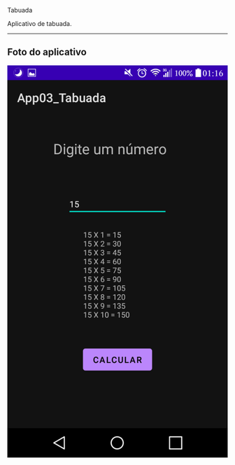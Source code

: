 Tabuada

Aplicativo de tabuada.

---

## Foto do aplicativo

![App](/App03_Tabuada/readme-images/app.png)